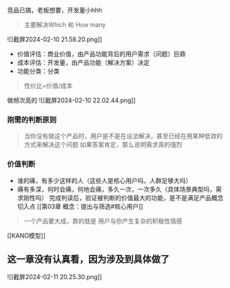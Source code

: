 竞品已搞，老板想要，开发量小hhh

>主要解决Which 和 How many

![[截屏2024-02-10 21.58.20.png]]

- 价值评估：商业价值，由产品功能背后的用户需求（问题）巨鼎
- 成本评估：开发量，由产品功能（解决方案）决定
- 功能分类：分类

>性价比=价值/成本

做频次高的
![[截屏2024-02-10 22.02.44.png]]

### 刚需的判断原则

>当你没有做这个产品时，用户是不是在设法解决，甚至已经在用某种低效的方式来解决这个问题
>如果答案肯定，那么说明需求真的强烈

### 价值判断
- 谁的痛，有多少这样的人（这些人是核心用户吗，人群足够大吗）
- 痛有多深，何时会痛，何地会痛，多久一次，一次多久（具体场景典型吗，需求刚性吗）
完成判读后，验证被判断的价值最大的功能，是不是满足产品概念切入点
[[第03章 概念：提出与筛选#核心用户]]

>一个产品要大成，靠的就是 用户与你产生复杂的积极性情感

[[KANO模型]]

## 这一章没有认真看，因为涉及到具体做了
![[截屏2024-02-11 20.25.30.png]]